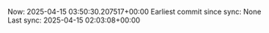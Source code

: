 Now: 2025-04-15 03:50:30.207517+00:00 Earliest commit since sync: None Last sync: 2025-04-15 02:03:08+00:00
